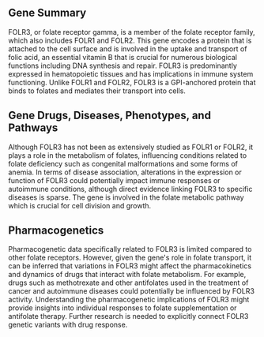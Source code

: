 ## Gene Summary
FOLR3, or folate receptor gamma, is a member of the folate receptor family, which also includes FOLR1 and FOLR2. This gene encodes a protein that is attached to the cell surface and is involved in the uptake and transport of folic acid, an essential vitamin B that is crucial for numerous biological functions including DNA synthesis and repair. FOLR3 is predominantly expressed in hematopoietic tissues and has implications in immune system functioning. Unlike FOLR1 and FOLR2, FOLR3 is a GPI-anchored protein that binds to folates and mediates their transport into cells.

## Gene Drugs, Diseases, Phenotypes, and Pathways
Although FOLR3 has not been as extensively studied as FOLR1 or FOLR2, it plays a role in the metabolism of folates, influencing conditions related to folate deficiency such as congenital malformations and some forms of anemia. In terms of disease association, alterations in the expression or function of FOLR3 could potentially impact immune responses or autoimmune conditions, although direct evidence linking FOLR3 to specific diseases is sparse. The gene is involved in the folate metabolic pathway which is crucial for cell division and growth. 

## Pharmacogenetics
Pharmacogenetic data specifically related to FOLR3 is limited compared to other folate receptors. However, given the gene's role in folate transport, it can be inferred that variations in FOLR3 might affect the pharmacokinetics and dynamics of drugs that interact with folate metabolism. For example, drugs such as methotrexate and other antifolates used in the treatment of cancer and autoimmune diseases could potentially be influenced by FOLR3 activity. Understanding the pharmacogenetic implications of FOLR3 might provide insights into individual responses to folate supplementation or antifolate therapy. Further research is needed to explicitly connect FOLR3 genetic variants with drug response.